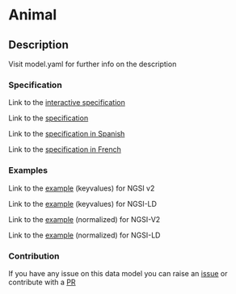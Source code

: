 # Animal

## Description 

Visit model.yaml for further info on the description
### Specification

Link to the [interactive specification](https://swagger.lab.fiware.org/?url=https://smart-data-models.github.io/dataModel.Agrifood/Animal/swagger.yaml)

Link to the [specification](https://github.com/smart-data-models/dataModel.Agrifood/blob/master/Animal/doc/spec.md)

Link to the [specification in Spanish](https://github.com/smart-data-models/dataModel.Agrifood/blob/master/Animal/doc/spec_ES.md)

Link to the [specification in French](https://github.com/smart-data-models/dataModel.Agrifood/blob/master/Animal/doc/spec_FR.md)
### Examples

Link to the [example](https://smart-data-models.github.io/dataModel.Agrifood/Animal/examples/example.json) (keyvalues) for NGSI v2

Link to the [example](https://smart-data-models.github.io/dataModel.Agrifood/Animal/examples/example.jsonld) (keyvalues) for NGSI-LD

Link to the [example](https://smart-data-models.github.io/dataModel.Agrifood/Animal/examples/example-normalized.json) (normalized) for NGSI-V2

Link to the [example](https://smart-data-models.github.io/dataModel.Agrifood/Animal/examples/example-normalized.jsonld) (normalized) for NGSI-LD
### Contribution

 If you have any issue on this data model you can raise an [issue](https://github.com/smart-data-models/dataModel.Agrifood/issues)  or contribute with a [PR](https://github.com/smart-data-models/dataModel.Agrifood/pulls)